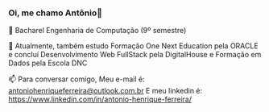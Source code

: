 ### Oi, me chamo Antônio👋

🌱 Bacharel Engenharia de Computação (9º semestre)

🤔 Atualmente, também estudo Formação One Next Education pela ORACLE e concluí Desenvolvimento Web FullStack pela DigitalHouse e Formação em Dados pela Escola DNC

📫 Para conversar comigo, 
    Meu e-mail é: 
antoniohenriqueferreira@outlook.com.br
    E meu linkedin é: 
https://www.linkedin.com/in/antonio-henrique-ferreira/
<!--
**anthenfer/anthenfer** is a ✨ _special_ ✨ repository because its `README.md` (this file) appears on your GitHub profile.

Here are some ideas to get you started:

- 🔭 I’m currently working on ...
- 🌱 I’m currently learning ...
- 👯 I’m looking to collaborate on ...
- 🤔 I’m looking for help with ...
- 💬 Ask me about ...
- 📫 How to reach me: ...
- 😄 Pronouns: ...
- ⚡ Fun fact: ...
-->
